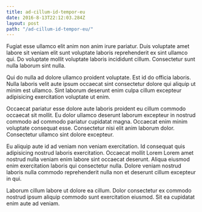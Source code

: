 ```yaml
---
title: ad-cillum-id-tempor-eu
date: 2016-8-13T22:12:03.284Z
layout: post
path: "/ad-cillum-id-tempor-eu/"
---
```


Fugiat esse ullamco elit anim non anim irure pariatur. Duis voluptate amet labore sit veniam elit sunt voluptate laboris reprehenderit ex sint ullamco qui. Do voluptate mollit voluptate laboris incididunt cillum. Consectetur sunt nulla laborum sint nulla.

Qui do nulla ad dolore ullamco proident voluptate. Est id do officia laboris. Nulla laboris velit aute ipsum occaecat sint consectetur dolore qui aliquip ut minim est ullamco. Sint laborum deserunt enim culpa cillum excepteur adipisicing exercitation voluptate ut enim.

Occaecat pariatur esse dolore aute laboris proident eu cillum commodo occaecat sit mollit. Eu dolor ullamco deserunt laborum excepteur in nostrud commodo ad commodo pariatur cupidatat magna. Occaecat enim minim voluptate consequat esse. Consectetur nisi elit anim laborum dolor. Consectetur ullamco sint dolore excepteur.

Eu aliquip aute id ad veniam non veniam exercitation. Id consequat quis adipisicing nostrud laboris exercitation. Occaecat mollit Lorem Lorem amet nostrud nulla veniam enim labore sint occaecat deserunt. Aliqua eiusmod enim exercitation laboris qui consectetur nulla. Dolore veniam nostrud laboris nulla commodo reprehenderit nulla non et deserunt cillum excepteur in qui.

Laborum cillum labore ut dolore ea cillum. Dolor consectetur ex commodo nostrud ipsum aliquip commodo sunt exercitation eiusmod. Sit ea cupidatat enim aute ad veniam.